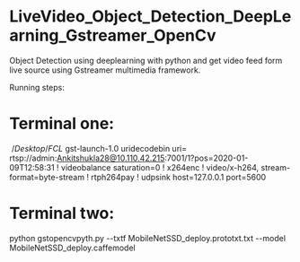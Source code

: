 # LiveVideo_Object_Detection_DeepLearning_Gstreamer_OpenCv
Object Detection using deeplearning with python and get video feed form live source using Gstreamer multimedia framework.

Running steps:

# Terminal one:

$~/Desktop/FCL$ gst-launch-1.0 uridecodebin uri= rtsp://admin:Ankitshukla28@10.110.42.215:7001/1?pos=2020-01-09T12:58:31 ! videobalance saturation=0 ! x264enc ! video/x-h264, stream-format=byte-stream ! rtph264pay ! udpsink host=127.0.0.1 port=5600


# Terminal two:

python gstopencvpyth.py --txtf MobileNetSSD_deploy.prototxt.txt --model MobileNetSSD_deploy.caffemodel


